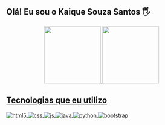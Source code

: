 ## Olá! Eu sou o Kaique Souza Santos 🖐️

<div align="center">
  <a href="https://github.com/kaiquesouzasantos">
  
  <img height="150em" src="https://github-readme-stats.vercel.app/api?username=kaiquesouzasantos&show_icons=true&theme=dark"/>
  
  <img height="150em" src="https://github-readme-stats.vercel.app/api/top-langs/?username=kaiquesouzasantos&layout=compact&langs_count=7&theme=dark"/>
</div>


## Tecnologias que eu utilizo

<div style="display: inline_block">
  <img align="center" alt="html5" src="https://img.shields.io/badge/HTML5-E34F26?style=for-the-badge&logo=html5&logoColor=white" />
  <img align="center" alt="css" src="https://img.shields.io/badge/CSS3-1572B6?style=for-the-badge&logo=css3&logoColor=white" />
  <img align="center" alt="js" src="https://img.shields.io/badge/JavaScript-F7DF1E?style=for-the-badge&logo=javascript&logoColor=black" />
  <img align="center" alt="java" src="https://img.shields.io/badge/Java-ED8B00?style=for-the-badge&logo=java&logoColor=white">
  <img align="center" alt="python" src="https://img.shields.io/badge/Python-14354C?style=for-the-badge&logo=python&logoColor=white">
  <img align="center" alt="bootstrap" src="https://img.shields.io/badge/Bootstrap-563D7C?style=for-the-badge&logo=bootstrap&logoColor=white">
</div>

